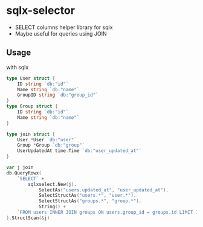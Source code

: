 <!--
 Copyright (c) 2019 Tsuzu
 
 This software is released under the MIT License.
 https://opensource.org/licenses/MIT
-->

# sqlx-selector
- SELECT columns helper library for sqlx
- Maybe useful for queries using JOIN

## Usage
with sqlx

```go
type User struct {
    ID string `db:"id"`
    Name string `db:"name"`
    GroupID string `db:"group_id"`
}
type Group struct {
    ID string `db:"id"`
    Name string `db:"name"`
}

type join struct {
    User *User `db:"user"`
    Group *Group `db:"group"`
    UserUpdatedAt time.Time `db:"user_updated_at"`
}

var j join
db.QueryRowx(
    `SELECT` + 
        sqlxselect.New(j).
            SelectAs("users.updated_at", "user_updated_at").
            SelectStructAs("users.*", "user.*").
            SelectStructAs("groups.*", "group.*").
            String() +
    `FROM users INNER JOIN groups ON users.group_id = groups.id LIMIT 1`
).StructScan(&j)
```